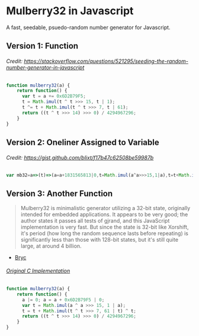 # Mulberry32 in Javascript
A fast, seedable, psuedo-random number generator for Javascript.

## Version 1: Function
###### Credit: https://stackoverflow.com/questions/521295/seeding-the-random-number-generator-in-javascript
```javascript
function mulberry32(a) {
    return function() {
      var t = a += 0x6D2B79F5;
      t = Math.imul(t ^ t >>> 15, t | 1);
      t ^= t + Math.imul(t ^ t >>> 7, t | 61);
      return ((t ^ t >>> 14) >>> 0) / 4294967296;
    }
}
```

## Version 2: Oneliner Assigned to Variable
###### Credit: https://gist.github.com/blixt/f17b47c62508be59987b
```javascript
var mb32=a=>(t)=>(a=a+1831565813|0,t=Math.imul(a^a>>>15,1|a),t=t+Math.imul(t^t>>>7,61|t)^t,(t^t>>>14)>>>0)/2**32;
```

## Version 3: Another Function
>Mulberry32 is minimalistic generator utilizing a 32-bit state, originally intended for embedded applications. It appears to be very good; the author states it passes all tests of gjrand, and this JavaScript implementation is very fast. But since the state is 32-bit like Xorshift, it's period (how long the random sequence lasts before repeating) is significantly less than those with 128-bit states, but it's still quite large, at around 4 billion.
- [Bryc](https://github.com/bryc/code/blob/master/jshash/PRNGs.md)

###### [Original C Implementation](https://gist.github.com/tommyettinger/46a874533244883189143505d203312c)

```javascript
function mulberry32(a) {
    return function() {
      a |= 0; a = a + 0x6D2B79F5 | 0;
      var t = Math.imul(a ^ a >>> 15, 1 | a);
      t = t + Math.imul(t ^ t >>> 7, 61 | t) ^ t;
      return ((t ^ t >>> 14) >>> 0) / 4294967296;
    }
}
```

